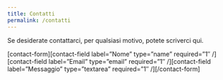 ```yaml
---
title: Contatti
permalink: /contatti
---
```

Se desiderate contattarci, per qualsiasi motivo, potete scriverci qui.

\[contact-form\]\[contact-field label=”Nome” type=”name” required=”1″ /\]\[contact-field label=”Email” type=”email” required=”1″ /\]\[contact-field label=”Messaggio” type=”textarea” required=”1″ /\]\[/contact-form\]
